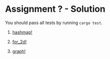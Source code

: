 # Assignment ? - Solution

You should pass all tests by running `cargo test`.

1. [hashmap!](./hashmap)

2. [for_2d!](./for_2d)

3. [graph!](./graph)
